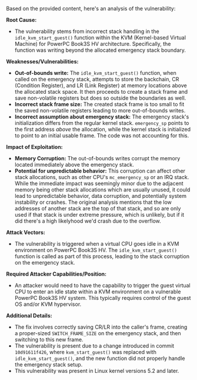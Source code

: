 Based on the provided content, here's an analysis of the vulnerability:

**Root Cause:**
- The vulnerability stems from incorrect stack handling in the `idle_kvm_start_guest()` function within the KVM (Kernel-based Virtual Machine) for PowerPC Book3S HV architecture. Specifically, the function was writing beyond the allocated emergency stack boundary.

**Weaknesses/Vulnerabilities:**
- **Out-of-bounds write:** The `idle_kvm_start_guest()` function, when called on the emergency stack, attempts to store the backchain, CR (Condition Register), and LR (Link Register) at memory locations above the allocated stack space. It then proceeds to create a stack frame and save non-volatile registers but does so outside the boundaries as well.
- **Incorrect stack frame size:** The created stack frame is too small to fit the saved non-volatile registers leading to more out-of-bounds writes.
- **Incorrect assumption about emergency stack:** The emergency stack's initialization differs from the regular kernel stack. `emergency_sp` points to the first address *above* the allocation, while the kernel stack is initialized to point to an initial usable frame. The code was not accounting for this.

**Impact of Exploitation:**
- **Memory Corruption:** The out-of-bounds writes corrupt the memory located immediately above the emergency stack.
- **Potential for unpredictable behavior:** This corruption can affect other stack allocations, such as other CPU's `mc_emergency_sp` or an IRQ stack. While the immediate impact was seemingly minor due to the adjacent memory being other stack allocations which are usually unused,  it could lead to unpredictable behavior, data corruption, and potentially system instability or crashes. The original analysis mentions that the low addresses of another stack are the top of that stack, and so are only used if that stack is under extreme pressure, which is unlikely, but if it did there's a high likelyhood we'd crash due to the overflow.

**Attack Vectors:**
- The vulnerability is triggered when a virtual CPU goes idle in a KVM environment on PowerPC Book3S HV. The `idle_kvm_start_guest()` function is called as part of this process, leading to the stack corruption on the emergency stack.

**Required Attacker Capabilities/Position:**
- An attacker would need to have the capability to trigger the guest virtual CPU to enter an idle state within a KVM environment on a vulnerable PowerPC Book3S HV system. This typically requires control of the guest OS and/or KVM hypervisor.

**Additional Details:**
- The fix involves correctly saving CR/LR into the caller's frame, creating a proper-sized `SWITCH_FRAME_SIZE` on the emergency stack, and then switching to this new frame.
- The vulnerability is present due to a change introduced in commit `10d91611f426`, where `kvm_start_guest()` was replaced with `idle_kvm_start_guest()`, and the new function did not properly handle the emergency stack setup.
- This vulnerability was present in Linux kernel versions 5.2 and later.